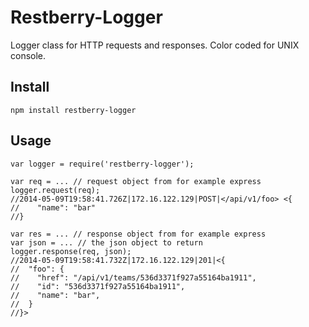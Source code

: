 Restberry-Logger
================

Logger class for HTTP requests and responses. Color coded for UNIX console.

## Install

```
npm install restberry-logger
```

## Usage

```
var logger = require('restberry-logger');

var req = ... // request object from for example express
logger.request(req);
//2014-05-09T19:58:41.726Z|172.16.122.129|POST|</api/v1/foo> <{
//    "name": "bar"
//}

var res = ... // response object from for example express
var json = ... // the json object to return
logger.response(req, json);
//2014-05-09T19:58:41.732Z|172.16.122.129|201|<{
//  "foo": {
//    "href": "/api/v1/teams/536d3371f927a55164ba1911",
//    "id": "536d3371f927a55164ba1911",
//    "name": "bar",
//  }
//}>
```
